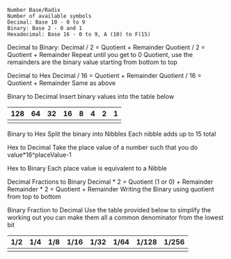 	Number Base/Radix
	Number of available symbols
	Decimal: Base 10 - 0 to 9
	Binary: Base 2 - 0 and 1
	Hexadecimal: Base 16 - 0 to 9, A (10) to F(15)

Decimal to Binary:
	Decimal / 2 = Quotient + Remainder
	Quotient / 2 = Quotient + Remainder 
	Repeat until you get to 0 Quotient, use the remainders are the binary value starting from bottom to top

Decimal to Hex
	Decimal / 16 = Quotient + Remainder
	Quotient / 16 = Quotient + Remainder
	Same as above


Binary to Decimal
	Insert binary values into the table below

| 128 | 64  | 32  | 16  | 8   | 4   | 2   | 1   |
| --- | --- | --- | --- | --- | --- | --- | --- |
|     |     |     |     |     |     |     |     |
Binary to Hex
	Split the binary into Nibbles
	Each nibble adds up to 15 total

Hex to Decimal
	Take the place value of a number such that you do value*16^placeValue-1 

Hex to Binary
	Each place value is equivalent to a Nibble


Decimal Fractions to Binary
	Decimal * 2 = Quotient (1 or 0) + Remainder 
	Remainder * 2 = Quotient + Remainder
	Writing the Binary using quotient from top to bottom

Binary Fraction to Decimal 
	Use the table provided below to simplify the working out you can make them all a common denominator from the lowest bit 

| 1/2 | 1/4 | 1/8 | 1/16 | 1/32 | 1/64 | 1/128 | 1/256 |
| --- | --- | --- | ---- | ---- | ---- | ----- | ----- |
|     |     |     |      |      |      |       |       |
